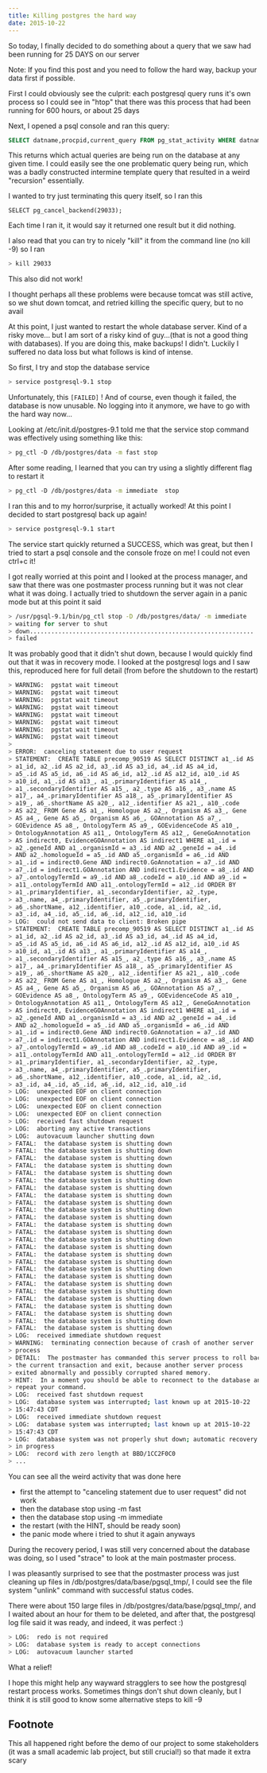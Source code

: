 ```yaml
---
title: Killing postgres the hard way
date: 2015-10-22
---
```


So today, I finally decided to do something about a query that we saw had been
running for 25 DAYS on our server

Note: If you find this post and you need to follow the hard way, backup your
data first if possible.

First I could obviously see the culprit: each postgresql query runs it's own
process so I could see in "htop" that there was this process that had been
running for 600 hours, or about 25 days

Next, I opened a psql console and ran this query:

```sql
SELECT datname,procpid,current_query FROM pg_stat_activity WHERE datname='database_name' ORDER BY procpid ;
```

This returns which actual queries are being run on the database at any given
time. I could easily see the one problematic query being run, which was a badly
constructed intermine template query that resulted in a weird "recursion"
essentially.

I wanted to try just terminating this query itself, so I ran this

```
SELECT pg_cancel_backend(29033);
```

Each time I ran it, it would say it returned one result but it did nothing.

I also read that you can try to nicely "kill" it from the command line (no kill
-9) so I ran

```sh
> kill 29033
```

This also did not work!

I thought perhaps all these problems were because tomcat was still active, so we
shut down tomcat, and retried killing the specific query, but to no avail

At this point, I just wanted to restart the whole database server. Kind of a
risky move... but I am sort of a risky kind of guy...(that is not a good thing
with databases). If you are doing this, make backups! I didn't. Luckily I
suffered no data loss but what follows is kind of intense.

So first, I try and stop the database service

```sh
> service postgresql-9.1 stop
```

Unfortunately, this `[FAILED]` ! And of course, even though it failed, the
database is now unusable. No logging into it anymore, we have to go with the
hard way now...

Looking at /etc/init.d/postgres-9.1 told me that the service stop command was
effectively using something like this:

```sh
> pg_ctl -D /db/postgres/data -m fast stop
```

After some reading, I learned that you can try using a slightly different flag
to restart it

```sh
> pg_ctl -D /db/postgres/data -m immediate  stop
```

I ran this and to my horror/surprise, it actually worked! At this point I
decided to start postgresql back up again!

```sh
> service postgresql-9.1 start
```

The service start quickly returned a SUCCESS, which was great, but then I tried
to start a psql console and the console froze on me! I could not even ctrl+c it!

I got really worried at this point and I looked at the process manager, and saw
that there was one postmaster process running but it was not clear what it was
doing. I actually tried to shutdown the server again in a panic mode but at this
point it said

```sh
> /usr/pgsql-9.1/bin/pg_ctl stop -D /db/postgres/data/ -m immediate
> waiting for server to shut
> down...............................................................
> failed
```

It was probably good that it didn't shut down, because I would quickly find out
that it was in recovery mode. I looked at the postgresql logs and I saw this,
reproduced here for full detail (from before the shutdown to the restart)

```sh
> WARNING:  pgstat wait timeout
> WARNING:  pgstat wait timeout
> WARNING:  pgstat wait timeout
> WARNING:  pgstat wait timeout
> WARNING:  pgstat wait timeout
> WARNING:  pgstat wait timeout
> WARNING:  pgstat wait timeout
> WARNING:  pgstat wait timeout
>
> ERROR:  canceling statement due to user request
> STATEMENT:  CREATE TABLE precomp_90519 AS SELECT DISTINCT a1_.id AS
> a1_id, a2_.id AS a2_id, a3_.id AS a3_id, a4_.id AS a4_id,
> a5_.id AS a5_id, a6_.id AS a6_id, a12_.id AS a12_id, a10_.id AS
> a10_id, a1_.id AS a13_, a1_.primaryIdentifier AS a14_,
> a1_.secondaryIdentifier AS a15_, a2_.type AS a16_, a3_.name AS
> a17_, a4_.primaryIdentifier AS a18_, a5_.primaryIdentifier AS
> a19_, a6_.shortName AS a20_, a12_.identifier AS a21_, a10_.code
> AS a22_ FROM Gene AS a1_, Homologue AS a2_, Organism AS a3_, Gene
> AS a4_, Gene AS a5_, Organism AS a6_, GOAnnotation AS a7_,
> GOEvidence AS a8_, OntologyTerm AS a9_, GOEvidenceCode AS a10_,
> OntologyAnnotation AS a11_, OntologyTerm AS a12_, GeneGoAnnotation
> AS indirect0, EvidenceGOAnnotation AS indirect1 WHERE a1_.id =
> a2_.geneId AND a1_.organismId = a3_.id AND a2_.geneId = a4_.id
> AND a2_.homologueId = a5_.id AND a5_.organismId = a6_.id AND
> a1_.id = indirect0.Gene AND indirect0.GoAnnotation = a7_.id AND
> a7_.id = indirect1.GOAnnotation AND indirect1.Evidence = a8_.id AND
> a7_.ontologyTermId = a9_.id AND a8_.codeId = a10_.id AND a9_.id =
> a11_.ontologyTermId AND a11_.ontologyTermId = a12_.id ORDER BY
> a1_.primaryIdentifier, a1_.secondaryIdentifier, a2_.type,
> a3_.name, a4_.primaryIdentifier, a5_.primaryIdentifier,
> a6_.shortName, a12_.identifier, a10_.code, a1_.id, a2_.id,
> a3_.id, a4_.id, a5_.id, a6_.id, a12_.id, a10_.id
> LOG:  could not send data to client: Broken pipe
> STATEMENT:  CREATE TABLE precomp_90519 AS SELECT DISTINCT a1_.id AS
> a1_id, a2_.id AS a2_id, a3_.id AS a3_id, a4_.id AS a4_id,
> a5_.id AS a5_id, a6_.id AS a6_id, a12_.id AS a12_id, a10_.id AS
> a10_id, a1_.id AS a13_, a1_.primaryIdentifier AS a14_,
> a1_.secondaryIdentifier AS a15_, a2_.type AS a16_, a3_.name AS
> a17_, a4_.primaryIdentifier AS a18_, a5_.primaryIdentifier AS
> a19_, a6_.shortName AS a20_, a12_.identifier AS a21_, a10_.code
> AS a22_ FROM Gene AS a1_, Homologue AS a2_, Organism AS a3_, Gene
> AS a4_, Gene AS a5_, Organism AS a6_, GOAnnotation AS a7_,
> GOEvidence AS a8_, OntologyTerm AS a9_, GOEvidenceCode AS a10_,
> OntologyAnnotation AS a11_, OntologyTerm AS a12_, GeneGoAnnotation
> AS indirect0, EvidenceGOAnnotation AS indirect1 WHERE a1_.id =
> a2_.geneId AND a1_.organismId = a3_.id AND a2_.geneId = a4_.id
> AND a2_.homologueId = a5_.id AND a5_.organismId = a6_.id AND
> a1_.id = indirect0.Gene AND indirect0.GoAnnotation = a7_.id AND
> a7_.id = indirect1.GOAnnotation AND indirect1.Evidence = a8_.id AND
> a7_.ontologyTermId = a9_.id AND a8_.codeId = a10_.id AND a9_.id =
> a11_.ontologyTermId AND a11_.ontologyTermId = a12_.id ORDER BY
> a1_.primaryIdentifier, a1_.secondaryIdentifier, a2_.type,
> a3_.name, a4_.primaryIdentifier, a5_.primaryIdentifier,
> a6_.shortName, a12_.identifier, a10_.code, a1_.id, a2_.id,
> a3_.id, a4_.id, a5_.id, a6_.id, a12_.id, a10_.id
> LOG:  unexpected EOF on client connection
> LOG:  unexpected EOF on client connection
> LOG:  unexpected EOF on client connection
> LOG:  unexpected EOF on client connection
> LOG:  received fast shutdown request
> LOG:  aborting any active transactions
> LOG:  autovacuum launcher shutting down
> FATAL:  the database system is shutting down
> FATAL:  the database system is shutting down
> FATAL:  the database system is shutting down
> FATAL:  the database system is shutting down
> FATAL:  the database system is shutting down
> FATAL:  the database system is shutting down
> FATAL:  the database system is shutting down
> FATAL:  the database system is shutting down
> FATAL:  the database system is shutting down
> FATAL:  the database system is shutting down
> FATAL:  the database system is shutting down
> FATAL:  the database system is shutting down
> FATAL:  the database system is shutting down
> FATAL:  the database system is shutting down
> FATAL:  the database system is shutting down
> FATAL:  the database system is shutting down
> FATAL:  the database system is shutting down
> FATAL:  the database system is shutting down
> FATAL:  the database system is shutting down
> FATAL:  the database system is shutting down
> FATAL:  the database system is shutting down
> FATAL:  the database system is shutting down
> FATAL:  the database system is shutting down
> FATAL:  the database system is shutting down
> FATAL:  the database system is shutting down
> FATAL:  the database system is shutting down
> LOG:  received immediate shutdown request
> WARNING:  terminating connection because of crash of another server
> process
> DETAIL:  The postmaster has commanded this server process to roll back
> the current transaction and exit, because another server process
> exited abnormally and possibly corrupted shared memory.
> HINT:  In a moment you should be able to reconnect to the database and
> repeat your command.
> LOG:  received fast shutdown request
> LOG:  database system was interrupted; last known up at 2015-10-22
> 15:47:43 CDT
> LOG:  received immediate shutdown request
> LOG:  database system was interrupted; last known up at 2015-10-22
> 15:47:43 CDT
> LOG:  database system was not properly shut down; automatic recovery
> in progress
> LOG:  record with zero length at BBD/1CC2F0C0
> ...
```

You can see all the weird activity that was done here

- first the attempt to "canceling statement due to user request" did not work
- then the database stop using -m fast
- then the database stop using -m immediate
- the restart (with the HINT, should be ready soon)
- the panic mode where i tried to shut it again anyways

During the recovery period, I was still very concerned about the database was
doing, so I used "strace" to look at the main postmaster process.

I was pleasantly surprised to see that the postmaster process was just cleaning
up files in /db/postgres/data/base/pgsql_tmp/, I could see the file system
"unlink" command with successful status codes.

There were about 150 large files in /db/postgres/data/base/pgsql_tmp/, and I
waited about an hour for them to be deleted, and after that, the postgresql log
file said it was ready, and indeed, it was perfect :)

```sh
> LOG:  redo is not required
> LOG:  database system is ready to accept connections
> LOG:  autovacuum launcher started
```

What a relief!

I hope this might help any wayward stragglers to see how the postgresql restart
process works. Sometimes things don't shut down cleanly, but I think it is still
good to know some alternative steps to kill -9

## Footnote

This all happened right before the demo of our project to some stakeholders (it
was a small academic lab project, but still crucial!) so that made it extra
scary
